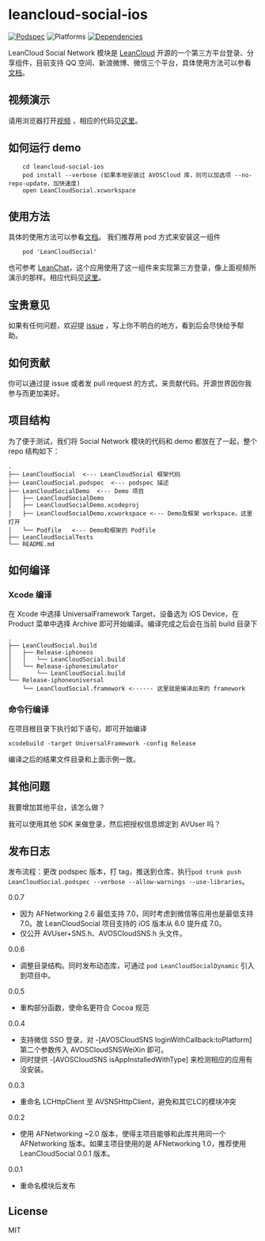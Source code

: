 # leancloud-social-ios

[![Podspec][podspec-svg]][podspec-link]
![Platforms][platforms-svg]
[![Dependencies][dependencies-svg]][dependencies-link]

LeanCloud Social Network 模块是 [LeanCloud](https://leancloud.cn) 开源的一个第三方平台登录、分享组件，目前支持 QQ 空间、新浪微博、微信三个平台，具体使用方法可以参看[文档](https://leancloud.cn/docs/sns.html)。

## 视频演示
请用浏览器打开[视频](http://ac-x3o016bx.clouddn.com/a294809feb0c6a8a.mp4) ，相应的代码见[这里](https://github.com/leancloud/leanchat-ios/blob/master/LeanChat/LeanChat/controllers/entry/CDLoginVC.m#L252-L278)。 

## 如何运行 demo

```
 	cd leancloud-social-ios
 	pod install --verbose (如果本地安装过 AVOSCloud 库，则可以加选项 --no-repo-update，加快速度)
 	open LeanCloudSocial.xcworkspace
```

## 使用方法
具体的使用方法可以参看[文档](https://leancloud.cn/docs/sns.html)。
我们推荐用 pod 方式来安装这一组件	
```
	pod 'LeanCloudSocial'
```

也可参考 [LeanChat](https://github.com/leancloud/leanchat-ios)，这个应用使用了这一组件来实现第三方登录，像上面视频所演示的那样。相应代码见[这里](https://github.com/leancloud/leanchat-ios/blob/master/LeanChat/LeanChat/controllers/entry/CDLoginVC.m#L181-L278)。

## 宝贵意见
如果有任何问题，欢迎提 [issue](https://github.com/leancloud/leancloud-social-ios/issues) ，写上你不明白的地方，看到后会尽快给予帮助。

## 如何贡献
你可以通过提 issue 或者发 pull request 的方式，来贡献代码。开源世界因你我参与而更加美好。


## 项目结构
为了便于测试，我们将 Social Network 模块的代码和 demo 都放在了一起，整个 repo 结构如下：

```
.
├── LeanCloudSocial  <--- LeanCloudSocial 框架代码
├── LeanCloudSocial.podspec  <--- podspec 描述
├── LeanCloudSocialDemo  <--- Demo 项目
│   ├── LeanCloudSocialDemo
│   ├── LeanCloudSocialDemo.xcodeproj
│   ├── LeanCloudSocialDemo.xcworkspace <--- Demo及框架 workspace，这里打开
│   └── Podfile   <--- Demo和框架的 Podfile 
├── LeanCloudSocialTests
└── README.md
```

## 如何编译
### Xcode 编译
在 Xcode 中选择 UniversalFramework Target，设备选为 iOS Device，在 Product 菜单中选择 Archive 即可开始编译。编译完成之后会在当前 build 目录下

```
.
├── LeanCloudSocial.build
│   ├── Release-iphoneos
│   │   └── LeanCloudSocial.build
│   └── Release-iphonesimulator
│       └── LeanCloudSocial.build
└── Release-iphoneuniversal
    └── LeanCloudSocial.framework <------ 这里就是编译出来的 framework
```

### 命令行编译
在项目根目录下执行如下语句，即可开始编译

```
xcodebuild -target UniversalFramework -config Release
```

编译之后的结果文件目录和上面示例一致。

## 其他问题
我要增加其他平台，该怎么做？

我可以使用其他 SDK 来做登录，然后把授权信息绑定到 AVUser 吗？

## 发布日志
发布流程：更改 podspec 版本，打 tag，推送到仓库，执行`pod trunk push LeanCloudSocial.podspec --verbose --allow-warnings --use-libraries`。

0.0.7   
* 因为 AFNetworking 2.6 最低支持 7.0，同时考虑到微信等应用也是最低支持 7.0。故 LeanCloudSocial 项目支持的 iOS 版本从 6.0 提升成 7.0。
* 仅公开 AVUser+SNS.h、AVOSCloudSNS.h 头文件。

0.0.6   
* 调整目录结构。同时发布动态库，可通过 `pod LeanCloudSocialDynamic` 引入到项目中。

0.0.5	
* 重构部分函数，使命名更符合 Cocoa 规范

0.0.4	
* 支持微信 SSO 登录，对 -[AVOSCloudSNS loginWithCallback:toPlatform] 第二个参数传入 AVOSCloudSNSWeiXin 即可。
* 同时提供 -[AVOSCloudSNS isAppInstalledWithType] 来检测相应的应用有没安装。

0.0.3	
* 重命名 LCHttpClient 至 AVSNSHttpClient，避免和其它LC的模块冲突

0.0.2	
* 使用 AFNetworking ~2.0 版本，使得主项目能够和此库共用同一个 AFNetworking 版本。如果主项目使用的是 AFNetworking 1.0，推荐使用 LeanCloudSocial 0.0.1 版本。

0.0.1	
* 重命名模块后发布

## License
MIT

 [podspec-svg]: https://img.shields.io/cocoapods/v/LeanCloudSocial.svg
 [podspec-link]: https://cocoapods.org/pods/LeanCloudSocial

 [platforms-svg]: https://img.shields.io/badge/platform-ios-lightgrey.svg

 [dependencies-svg]: https://img.shields.io/badge/dependencies-2-yellowgreen.svg
 [dependencies-link]: https://github.com/leancloud/leancloud-social-ios/blob/master/LeanCloudSocial.podspec#L15-L16
